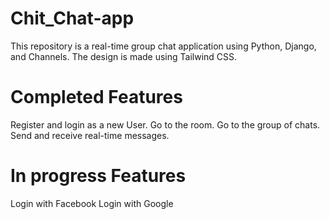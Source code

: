# Chit_Chat-app
This repository is a real-time group chat application using Python, Django, and Channels. The design is made using Tailwind CSS.

# Completed Features

Register and login as a new User. 
Go to the room. 
Go to the group of chats. 
Send and receive real-time messages.

# In progress Features

Login with Facebook
Login with Google
